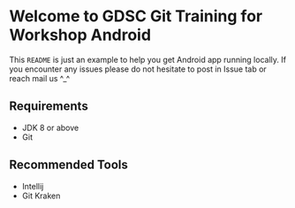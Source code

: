 # Welcome to GDSC Git Training for Workshop Android
This `README` is just an example to help you get Android app running locally. 
If you encounter any issues please
do not hesitate to post in Issue tab or reach mail us ^_^
## Requirements
- JDK 8 or above
- Git
## Recommended Tools
- Intellij
- Git Kraken
